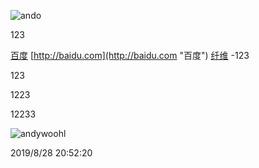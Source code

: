 ![ando](https://imgchr.com/i/mHV1XQ)

123

[百度](https://baidu.com)
[http://baidu.com](http://baidu.com "百度")
[纤维](https://i.imgur.com/oFEn2LR.png)
-123

123

1223 

12233

![andywoohl](https://imgchr.com/i/mHV1XQ)

2019/8/28 20:52:20 
